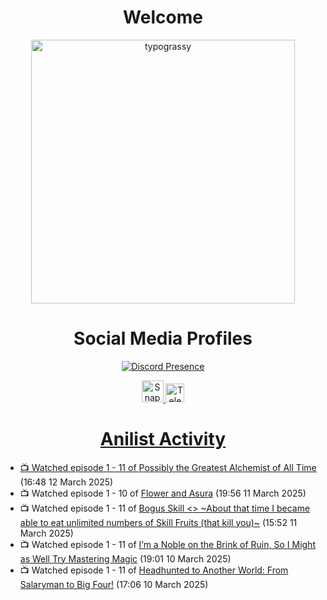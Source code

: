 <div align="center">

# Welcome
<a href="https://github.com/kawarimidoll/typograssy">
    <img alt="typograssy" src="https://typograssy.deno.dev/api?text=%E3%82%88%E3%81%86%E3%81%93%E3%81%9D%E3%81%BF%E3%81%AA%E3%81%95%E3%82%93%20-%20Sheby--&&l0=none&l1=82d9d0&l2=027353&l3=038c4c&l4=01402e&bg=none&frame=none&speed=100&comment=" width="421.99">
</a>

</div>

<div align="center">

# Social Media Profiles

[![Discord Presence](https://lanyard.cnrad.dev/api/612532963938271232)](https://discord.com/users/612532963938271232)


<a href="https://www.snapchat.com/add/a.sheby" title="Snapchat Profile">
    <img src="https://www.freepnglogos.com/uploads/snapchat-logo-png-0.png" width="35" alt="Snapchat Logo" />


<a href="https://t.me/ASheby" title="Telegram Profile">
    <img src="https://www.freepnglogos.com/uploads/telegram-logo-png-0.png" width="30" alt="Telegram Logo" />


</div>

<div align="center">

# Anilist Activity

</div>

<!-- ANILIST_ACTIVITY:start -->

-   📺 Watched episode 1 - 11 of [Possibly the Greatest Alchemist of All Time](https://anilist.co/anime/177506) (16:48 12 March 2025)
-   📺 Watched episode 1 - 10 of [Flower and Asura](https://anilist.co/anime/178022) (19:56 11 March 2025)
-   📺 Watched episode 1 - 11 of [Bogus Skill <<Fruitmaster>> ~About that time I became able to eat unlimited numbers of Skill Fruits (that kill you)~](https://anilist.co/anime/178100) (15:52 11 March 2025)
-   📺 Watched episode 1 - 11 of [I’m a Noble on the Brink of Ruin, So I Might as Well Try Mastering Magic](https://anilist.co/anime/176063) (19:01 10 March 2025)
-   📺 Watched episode 1 - 11 of [Headhunted to Another World: From Salaryman to Big Four!](https://anilist.co/anime/179689) (17:06 10 March 2025)

<!-- ANILIST_ACTIVITY:end -->
